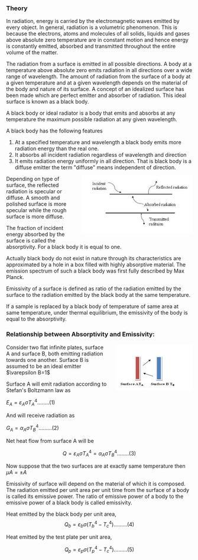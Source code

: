 ### Theory

In radiation, energy is carried by the electromagnetic waves emitted by every object. In general, radiation is a volumetric phenomenon. This is because the electrons, atoms and molecules of all solids, liquids and gases above absolute zero temperature are in constant motion and hence energy is constantly emitted, absorbed and transmitted throughout the entire volume of the matter.
 

The radiation from a surface is emitted in all possible directions. A body at a temperature above absolute zero emits radiation in all directions over a wide range of wavelength. The amount of radiation from the surface of a body at a given temperature and at a given wavelength depends on the material of the body and nature of its surface. A concept of an idealized surface has been made which are perfect emitter and absorber of radiation. This ideal surface is known as a black body.

A black body or ideal radiator is a body that emits and absorbs at any temperature the maximum possible radiation at any given wavelength.

A black body has the following features

1. At a specified temperature and wavelength a black body emits more radiation energy than the real one.
2. It absorbs all incident radiation regardless of wavelength and direction
3. It emits radiation energy uniformly in all direction. That is black body is a diffuse emitter the term "diffuse" means independent of direction.



<div style="float: right; margin-left: 20px;">
  <img src="./images/figure2.jpg" alt="Figure 1" style="max-width: 300px; height: auto;">
  <p style="text-align: center; font-size: smaller; font-style: italic;"></p>
</div>


Depending on type of surface, the reflected radiation is specular or diffuse. A smooth and polished surface is more specular while the rough surface is more diffuse.

The fraction of incident energy absorbed by the surface is called the absorptivity. For a black body it is equal to one.

Actually black body do not exist in nature through its characteristics are approximated by a hole in a box filled with highly absorptive material. The emission spectrum of such a black body was first fully described by Max Planck.

Emissivity of a surface is defined as ratio of the radiation emitted by the surface to the radiation emitted by the black body at the same temperature.

If a sample is replaced by a black body of temperature of same area at same temperature, under thermal equilibrium, the emissivity of the body is equal to the absorptivity.

### Relationship between Absorptivity and Emissivity:
<div style="float: right; margin-left: 20px;">
  <img src="./images/figure3.jpg" alt="Figure 1" style="max-width: 300px; height: auto;">
  <p style="text-align: center; font-size: smaller; font-style: italic;"></p>
</div>
Consider two flat infinite plates, surface A and surface B, both emitting radiation towards one another. Surface B is assumed to be an ideal emitter $\varepsilon B=1$

Surface A will emit radiation according to Stefan's Boltzmann law as

$E_{A}=\varepsilon_{A}\sigma T_{A}^{4}........(1)$

And will receive radiation as 

$G_{A}=\alpha_{A}\sigma T_{B}^{4}.........(2)$

Net heat flow from surface A will be

$$Q=\varepsilon_{A}\sigma T_{A}^{4}=\alpha_{A}\sigma T_{B}^{4}........(3)$$

Now suppose that the two surfaces are at exactly same temperature then $\mu A=\pm A$

Emissivity of surface will depend on the material of which it is composed.
The radiation emitted per unit area per unit time from the surface of a body is called its emissive power. The ratio of emissive power of a body to the emissive power of a black body is called emissivity.

Heat emitted by the black body per unit area,
$$Q_{b}=\varepsilon_{b}\sigma(T_{b}^{4}-T_{c}^{4}).........(4)$$

Heat emitted by the test plate per unit area,

$$Q_{p}=\varepsilon_{p}\sigma(T_{p}^{4}-T_{c}^{4}).........(5)$$






